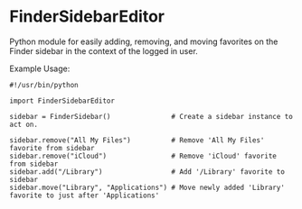 # FinderSidebarEditor
Python module for easily adding, removing, and moving favorites on the Finder sidebar in the context of the logged in user.

Example Usage:
```
#!/usr/bin/python

import FinderSidebarEditor

sidebar = FinderSidebar()               # Create a sidebar instance to act on.

sidebar.remove("All My Files")          # Remove 'All My Files' favorite from sidebar
sidebar.remove("iCloud")                # Remove 'iCloud' favorite from sidebar
sidebar.add("/Library")                 # Add '/Library' favorite to sidebar
sidebar.move("Library", "Applications") # Move newly added 'Library' favorite to just after 'Applications'

```
